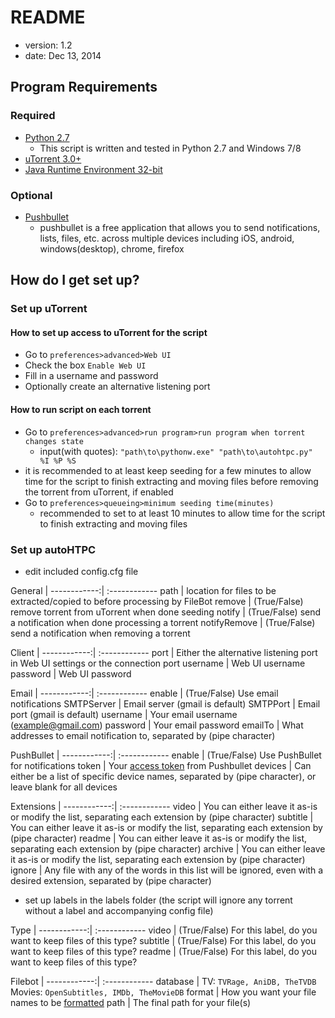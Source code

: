# README

* version: 1.2
* date: Dec 13, 2014

## Program Requirements
### Required
* [Python 2.7](https://www.python.org/downloads/)
	* This script is written and tested in Python 2.7 and Windows 7/8
* [uTorrent 3.0+](http://www.utorrent.com/downloads/complete/os/win/track/stable)
* [Java Runtime Environment 32-bit](https://java.com/en/download/manual.jsp)
### Optional
* [Pushbullet](https://www.pushbullet.com/)
	* pushbullet is a free application that allows you to send notifications, lists, files, etc. 
	across multiple devices including iOS, android, windows(desktop), chrome, firefox

## How do I get set up?

### Set up uTorrent
#### How to set up access to uTorrent for the script
* Go to `preferences>advanced>Web UI`
* Check the box `Enable Web UI`
* Fill in a username and password
* Optionally create an alternative listening port
#### How to run script on each torrent
* Go to `preferences>advanced>run program>run program when torrent changes state`
	* input(with quotes): `"path\to\pythonw.exe" "path\to\autohtpc.py" %I %P %S`
* it is recommended to at least keep seeding for a few minutes to allow time for 
  the script to finish extracting and moving files before removing the torrent
  from uTorrent, if enabled
* Go to `preferences>queueing>minimum seeding time(minutes)`
	* recommended to set to at least 10 minutes to allow time for 
	the script to finish extracting and moving files

### Set up autoHTPC
* edit included config.cfg file

General      | 
------------:| :------------
path         | location for files to be extracted/copied to before processing by FileBot
remove       | (True/False) remove torrent from uTorrent when done seeding
notify       | (True/False) send a notification when done processing a torrent
notifyRemove | (True/False) send a notification when removing a torrent

Client       | 
------------:| :------------
port         | Either the alternative listening port in Web UI settings or the connection port
username     | Web UI username
password     | Web UI password

Email        | 
------------:| :------------
enable       | (True/False) Use email notifications
SMTPServer   | Email server (gmail is default)
SMTPPort     | Email port (gmail is default)
username     | Your email username (example@gmail.com)
password     | Your email password
emailTo      | What addresses to email notification to, separated by (pipe character)

PushBullet   | 
------------:| :------------
enable       | (True/False) Use PushBullet for notifications
token        | Your [access token](https://www.pushbullet.com/account) from Pushbullet
devices      | Can either be a list of specific device names, separated by (pipe character), or leave blank for all devices

Extensions   | 
------------:| :------------
video        | You can either leave it as-is or modify the list, separating each extension by (pipe character)
subtitle     | You can either leave it as-is or modify the list, separating each extension by (pipe character)
readme       | You can either leave it as-is or modify the list, separating each extension by (pipe character)
archive      | You can either leave it as-is or modify the list, separating each extension by (pipe character)
ignore       | Any file with any of the words in this list will be ignored, even with a desired extension, separated by (pipe character)

* set up labels in the labels folder (the script will ignore any torrent without a label and accompanying config file)

Type         | 
------------:| :------------
video        | (True/False) For this label, do you want to keep files of this type?
subtitle     | (True/False) For this label, do you want to keep files of this type?
readme       | (True/False) For this label, do you want to keep files of this type?

Filebot      | 
------------:| :------------
database     | TV: `TVRage, AniDB, TheTVDB` Movies: `OpenSubtitles, IMDb, TheMovieDB`
format       | How you want your file names to be [formatted](http://www.filebot.net/naming.html)
path         | The final path for your file(s)